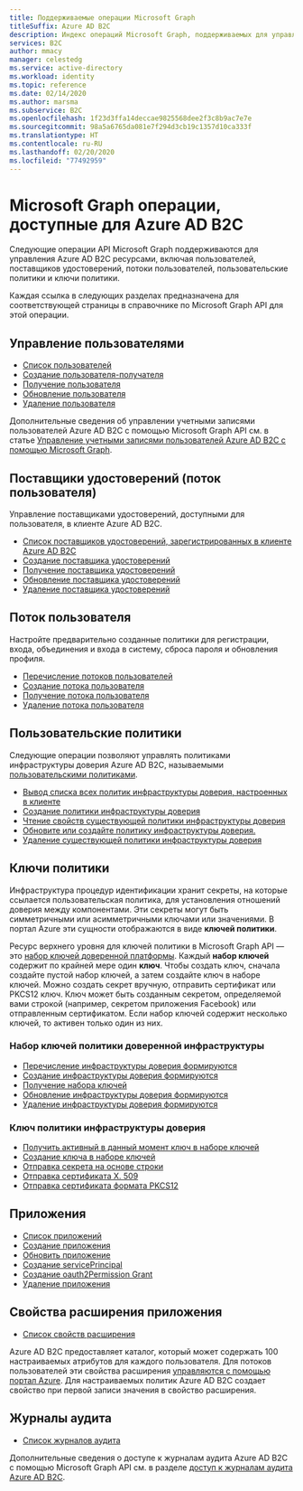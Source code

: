 ```yaml
---
title: Поддерживаемые операции Microsoft Graph
titleSuffix: Azure AD B2C
description: Индекс операций Microsoft Graph, поддерживаемых для управления Azure AD B2C ресурсами, включая пользователей, потоки пользователей, поставщики удостоверений, пользовательские политики, ключи политики и многое другое.
services: B2C
author: mmacy
manager: celestedg
ms.service: active-directory
ms.workload: identity
ms.topic: reference
ms.date: 02/14/2020
ms.author: marsma
ms.subservice: B2C
ms.openlocfilehash: 1f23d3ffa14deccae9825568dee2f3c8b9ac7e7e
ms.sourcegitcommit: 98a5a6765da081e7f294d3cb19c1357d10ca333f
ms.translationtype: HT
ms.contentlocale: ru-RU
ms.lasthandoff: 02/20/2020
ms.locfileid: "77492959"
---
```

# <a name="microsoft-graph-operations-available-for-azure-ad-b2c"></a>Microsoft Graph операции, доступные для Azure AD B2C

Следующие операции API Microsoft Graph поддерживаются для управления Azure AD B2C ресурсами, включая пользователей, поставщиков удостоверений, потоки пользователей, пользовательские политики и ключи политики.

Каждая ссылка в следующих разделах предназначена для соответствующей страницы в справочнике по Microsoft Graph API для этой операции.

## <a name="user-management"></a>Управление пользователями

- [Список пользователей](https://docs.microsoft.com/graph/api/user-list)
- [Создание пользователя-получателя](https://docs.microsoft.com/graph/api/user-post-users)
- [Получение пользователя](https://docs.microsoft.com/graph/api/user-get)
- [Обновление пользователя](https://docs.microsoft.com/graph/api/user-update)
- [Удаление пользователя](https://docs.microsoft.com/graph/api/user-delete)

Дополнительные сведения об управлении учетными записями пользователей Azure AD B2C с помощью Microsoft Graph API см. в статье [Управление учетными записями пользователей Azure AD B2C с помощью Microsoft Graph](manage-user-accounts-graph-api.md).

## <a name="identity-providers-user-flow"></a>Поставщики удостоверений (поток пользователя)

Управление поставщиками удостоверений, доступными для пользователя, в клиенте Azure AD B2C.

- [Список поставщиков удостоверений, зарегистрированных в клиенте Azure AD B2C](https://docs.microsoft.com/graph/api/identityprovider-list)
- [Создание поставщика удостоверений](https://docs.microsoft.com/graph/api/identityprovider-post-identityproviders)
- [Получение поставщика удостоверений](https://docs.microsoft.com/graph/api/identityprovider-get)
- [Обновление поставщика удостоверений](https://docs.microsoft.com/graph/api/identityprovider-update)
- [Удаление поставщика удостоверений](https://docs.microsoft.com/graph/api/identityprovider-delete)

## <a name="user-flow"></a>Поток пользователя

Настройте предварительно созданные политики для регистрации, входа, объединения и входа в систему, сброса пароля и обновления профиля.

- [Перечисление потоков пользователей](https://docs.microsoft.com/graph/api/identityuserflow-list)
- [Создание потока пользователя](https://docs.microsoft.com/graph/api/identityuserflow-post-userflows)
- [Получение потока пользователя](https://docs.microsoft.com/graph/api/identityuserflow-get)
- [Удаление потока пользователя](https://docs.microsoft.com/graph/api/identityuserflow-delete)

## <a name="custom-policies"></a>Пользовательские политики

Следующие операции позволяют управлять политиками инфраструктуры доверия Azure AD B2C, называемыми [пользовательскими политиками](custom-policy-overview.md).

- [Вывод списка всех политик инфраструктуры доверия, настроенных в клиенте](https://docs.microsoft.com/graph/api/trustframework-list-trustframeworkpolicies.md)
- [Создание политики инфраструктуры доверия](https://docs.microsoft.com/graph/api/trustframework-post-trustframeworkpolicy)
- [Чтение свойств существующей политики инфраструктуры доверия](https://docs.microsoft.com/graph/api/trustframeworkpolicy-get)
- [Обновите или создайте политику инфраструктуры доверия.](https://docs.microsoft.com/graph/api/trustframework-put-trustframeworkpolicy)
- [Удаление существующей политики инфраструктуры доверия](https://docs.microsoft.com/graph/api/trustframeworkpolicy-delete)

## <a name="policy-keys"></a>Ключи политики

Инфраструктура процедур идентификации хранит секреты, на которые ссылается пользовательская политика, для установления отношений доверия между компонентами. Эти секреты могут быть симметричными или асимметричными ключами или значениями. В портал Azure эти сущности отображаются в виде **ключей политики**.

Ресурс верхнего уровня для ключей политики в Microsoft Graph API — это [набор ключей доверенной платформы](https://docs.microsoft.com/graph/api/resources/trustframeworkkeyset). Каждый **набор ключей** содержит по крайней мере один **ключ**. Чтобы создать ключ, сначала создайте пустой набор ключей, а затем создайте ключ в наборе ключей. Можно создать секрет вручную, отправить сертификат или PKCS12 ключ. Ключ может быть созданным секретом, определяемой вами строкой (например, секретом приложения Facebook) или отправленным сертификатом. Если набор ключей содержит несколько ключей, то активен только один из них.

### <a name="trust-framework-policy-keyset"></a>Набор ключей политики доверенной инфраструктуры

- [Перечисление инфраструктуры доверия формируются](https://docs.microsoft.com/graph/api/trustframework-list-keysets)
- [Создание инфраструктуры доверия формируются](https://docs.microsoft.com/graph/api/trustframework-post-keysets)
- [Получение набора ключей](https://docs.microsoft.com/graph/api/trustframeworkkeyset-get)
- [Обновление инфраструктуры доверия формируются](https://docs.microsoft.com/graph/api/trustframeworkkeyset-update)
- [Удаление инфраструктуры доверия формируются](https://docs.microsoft.com/graph/api/trustframeworkkeyset-delete)

### <a name="trust-framework-policy-key"></a>Ключ политики инфраструктуры доверия

- [Получить активный в данный момент ключ в наборе ключей](https://docs.microsoft.com/graph/api/trustframeworkkeyset-getactivekey)
- [Создание ключа в наборе ключей](https://docs.microsoft.com/graph/api/trustframeworkkeyset-generatekey)
- [Отправка секрета на основе строки](https://docs.microsoft.com/graph/api/trustframeworkkeyset-uploadsecret)
- [Отправка сертификата X. 509](https://docs.microsoft.com/graph/api/trustframeworkkeyset-uploadcertificate)
- [Отправка сертификата формата PKCS12](https://docs.microsoft.com/graph/api/trustframeworkkeyset-uploadpkcs12)

## <a name="applications"></a>Приложения

- [Список приложений](https://docs.microsoft.com/graph/api/application-list)
- [Создание приложения](https://docs.microsoft.com/graph/api/resources/application)
- [Обновить приложение](https://docs.microsoft.com/graph/api/application-update)
- [Создание servicePrincipal](https://docs.microsoft.com/graph/api/resources/serviceprincipal)
- [Создание oauth2Permission Grant](https://docs.microsoft.com/graph/api/resources/oauth2permissiongrant)
- [Удаление приложения](https://docs.microsoft.com/graph/api/application-delete)

## <a name="application-extension-properties"></a>Свойства расширения приложения

- [Список свойств расширения](https://docs.microsoft.com/graph/api/application-list-extensionproperty)

Azure AD B2C предоставляет каталог, который может содержать 100 настраиваемых атрибутов для каждого пользователя. Для потоков пользователей эти свойства расширения [управляются с помощью портал Azure](custom-policy-custom-attributes.md). Для настраиваемых политик Azure AD B2C создает свойство при первой записи значения в свойство расширения.

## <a name="audit-logs"></a>Журналы аудита

- [Список журналов аудита](https://docs.microsoft.com/graph/api/directoryaudit-list)

Дополнительные сведения о доступе к журналам аудита Azure AD B2C с помощью Microsoft Graph API см. в разделе [доступ к журналам аудита Azure AD B2C](view-audit-logs.md).
